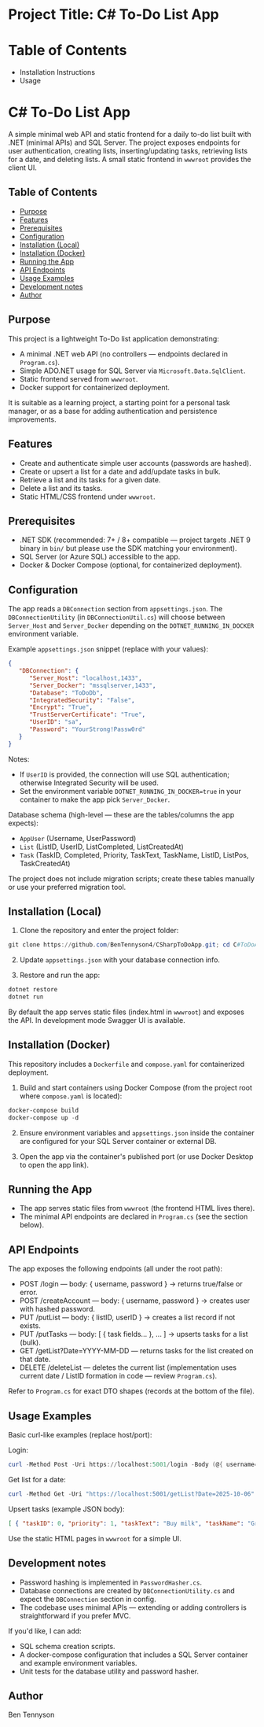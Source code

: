 # Project Title: C# To-Do List App

# Table of Contents
- Installation Instructions
- Usage
# C# To-Do List App

A simple minimal web API and static frontend for a daily to-do list built with .NET (minimal APIs) and SQL Server. The project exposes endpoints for user authentication, creating lists, inserting/updating tasks, retrieving lists for a date, and deleting lists. A small static frontend in `wwwroot` provides the client UI.

## Table of Contents
- [Purpose](#purpose)
- [Features](#features)
- [Prerequisites](#prerequisites)
- [Configuration](#configuration)
- [Installation (Local)](#installation-local)
- [Installation (Docker)](#installation-docker)
- [Running the App](#running-the-app)
- [API Endpoints](#api-endpoints)
- [Usage Examples](#usage-examples)
- [Development notes](#development-notes)
- [Author](#author)

## Purpose

This project is a lightweight To-Do list application demonstrating:

- A minimal .NET web API (no controllers — endpoints declared in `Program.cs`).
- Simple ADO.NET usage for SQL Server via `Microsoft.Data.SqlClient`.
- Static frontend served from `wwwroot`.
- Docker support for containerized deployment.

It is suitable as a learning project, a starting point for a personal task manager, or as a base for adding authentication and persistence improvements.

## Features

- Create and authenticate simple user accounts (passwords are hashed).
- Create or upsert a list for a date and add/update tasks in bulk.
- Retrieve a list and its tasks for a given date.
- Delete a list and its tasks.
- Static HTML/CSS frontend under `wwwroot`.

## Prerequisites

- .NET SDK (recommended: 7+ / 8+ compatible — project targets .NET 9 binary in `bin/` but please use the SDK matching your environment).
- SQL Server (or Azure SQL) accessible to the app.
- Docker & Docker Compose (optional, for containerized deployment).

## Configuration

The app reads a `DBConnection` section from `appsettings.json`. The `DBConnectionUtility` (in `DBConnectionUtil.cs`) will choose between `Server_Host` and `Server_Docker` depending on the `DOTNET_RUNNING_IN_DOCKER` environment variable.

Example `appsettings.json` snippet (replace with your values):

```json
{
   "DBConnection": {
      "Server_Host": "localhost,1433",
      "Server_Docker": "mssqlserver,1433",
      "Database": "ToDoDb",
      "IntegratedSecurity": "False",
      "Encrypt": "True",
      "TrustServerCertificate": "True",
      "UserID": "sa",
      "Password": "YourStrong!Passw0rd"
   }
}
```

Notes:

- If `UserID` is provided, the connection will use SQL authentication; otherwise Integrated Security will be used.
- Set the environment variable `DOTNET_RUNNING_IN_DOCKER=true` in your container to make the app pick `Server_Docker`.

Database schema (high-level — these are the tables/columns the app expects):

- `AppUser` (Username, UserPassword)
- `List` (ListID, UserID, ListCompleted, ListCreatedAt)
- `Task` (TaskID, Completed, Priority, TaskText, TaskName, ListID, ListPos, TaskCreatedAt)

The project does not include migration scripts; create these tables manually or use your preferred migration tool.

## Installation (Local)

1. Clone the repository and enter the project folder:

```powershell
git clone https://github.com/BenTennyson4/CSharpToDoApp.git; cd C#ToDoApp/C#ToDoApp
```

2. Update `appsettings.json` with your database connection info.

3. Restore and run the app:

```powershell
dotnet restore
dotnet run
```

By default the app serves static files (index.html in `wwwroot`) and exposes the API. In development mode Swagger UI is available.

## Installation (Docker)

This repository includes a `Dockerfile` and `compose.yaml` for containerized deployment.

1. Build and start containers using Docker Compose (from the project root where `compose.yaml` is located):

```powershell
docker-compose build
docker-compose up -d
```

2. Ensure environment variables and `appsettings.json` inside the container are configured for your SQL Server container or external DB.

3. Open the app via the container's published port (or use Docker Desktop to open the app link).

## Running the App

- The app serves static files from `wwwroot` (the frontend HTML lives there).
- The minimal API endpoints are declared in `Program.cs` (see the section below).

## API Endpoints

The app exposes the following endpoints (all under the root path):

- POST /login — body: { username, password } → returns true/false or error.
- POST /createAccount — body: { username, password } → creates user with hashed password.
- PUT /putList — body: { listID, userID } → creates a list record if not exists.
- PUT /putTasks — body: [ { task fields... }, ... ] → upserts tasks for a list (bulk).
- GET /getList?Date=YYYY-MM-DD — returns tasks for the list created on that date.
- DELETE /deleteList — deletes the current list (implementation uses current date / ListID formation in code — review `Program.cs`).

Refer to `Program.cs` for exact DTO shapes (records at the bottom of the file).

## Usage Examples

Basic curl-like examples (replace host/port):

Login:

```powershell
curl -Method Post -Uri https://localhost:5001/login -Body (@{ username='bob'; password='pass' } | ConvertTo-Json) -ContentType 'application/json' -UseBasicParsing
```

Get list for a date:

```powershell
curl -Method Get -Uri "https://localhost:5001/getList?Date=2025-10-06"
```

Upsert tasks (example JSON body):

```json
[ { "taskID": 0, "priority": 1, "taskText": "Buy milk", "taskName": "Groceries", "completed": false, "listID": 20251006, "listPosition": 0 } ]
```

Use the static HTML pages in `wwwroot` for a simple UI.

## Development notes

- Password hashing is implemented in `PasswordHasher.cs`.
- Database connections are created by `DBConnectionUtility.cs` and expect the `DBConnection` section in config.
- The codebase uses minimal APIs — extending or adding controllers is straightforward if you prefer MVC.

If you'd like, I can add:

- SQL schema creation scripts.
- A docker-compose configuration that includes a SQL Server container and example environment variables.
- Unit tests for the database utility and password hasher.

## Author

Ben Tennyson
